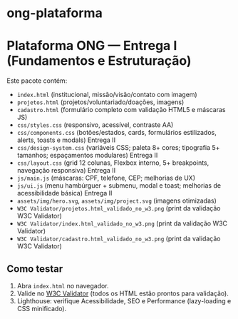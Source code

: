 # ong-plataforma
# Plataforma ONG — Entrega I (Fundamentos e Estruturação)

Este pacote contém:
- `index.html` (institucional, missão/visão/contato com imagem)
- `projetos.html` (projetos/voluntariado/doações, imagens)
- `cadastro.html` (formulário completo com validação HTML5 e máscaras JS)
- `css/styles.css` (responsivo, acessível, contraste AA)
- `css/components.css` (botões/estados, cards, formulários estilizados, alerts, toasts e modals) Entrega II
- `css/design-system.css` (variáveis CSS; paleta 8+ cores; tipografia 5+ tamanhos; espaçamentos modulares) Entrega II
- `css/layout.css` (grid 12 colunas, Flexbox interno, 5+ breakpoints, navegação responsiva) Entrega II
- `js/main.js` (máscaras: CPF, telefone, CEP; melhorias de UX)
- `js/ui.js` (menu hambúrguer + submenu, modal e toast; melhorias de acessibilidade básica) Entrega II
- `assets/img/hero.svg`, `assets/img/project.svg` (imagens otimizadas)
- `W3C Validator/projetos.html_validado_no_w3.png` (print da validação W3C Validator)
- `W3C Validator/index.html_validado_no_w3.png` (print da validação W3C Validator)
- `W3C Validator/cadastro.html_validado_no_w3.png` (print da validação W3C Validator)

## Como testar
1. Abra `index.html` no navegador.
2. Valide no [W3C Validator](https://validator.w3.org/nu/) (todos os HTML estão prontos para validação).
3. Lighthouse: verifique Acessibilidade, SEO e Performance (lazy-loading e CSS minificado).
